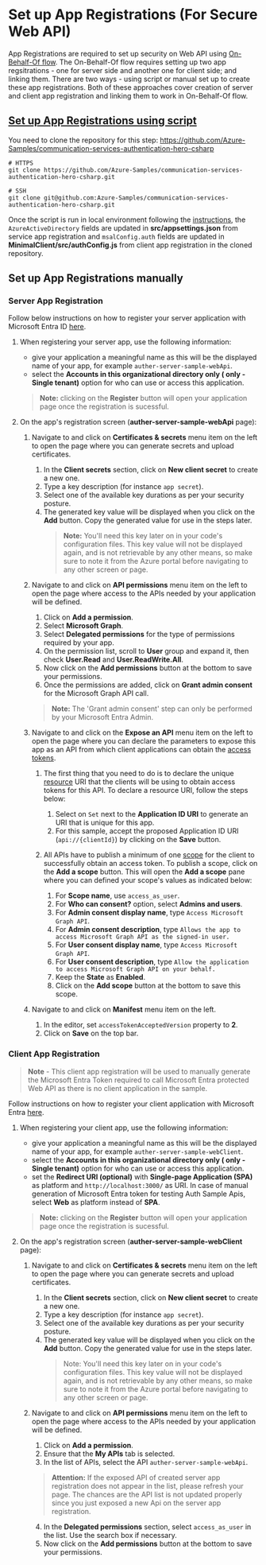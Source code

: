 # Set up App Registrations (For Secure Web API)

App Registrations are required to set up security on Web API using [On-Behalf-Of flow](https://docs.microsoft.com/azure/active-directory/develop/v2-oauth2-on-behalf-of-flow). The On-Behalf-Of flow requires setting up two app regsitrations - one for server side and another one for client side; and linking them. There are two ways - using script or manual set up to create these app registrations. Both of these approaches cover creation of server and client app registration and linking them to work in On-Behalf-Of flow. 

## [Set up App Registrations using script](../../AppCreationScripts/README.md)

You need to clone the repository for this step: https://github.com/Azure-Samples/communication-services-authentication-hero-csharp

```shell
# HTTPS
git clone https://github.com/Azure-Samples/communication-services-authentication-hero-csharp.git

# SSH
git clone git@github.com:Azure-Samples/communication-services-authentication-hero-csharp.git
```

Once the script is run in local environment following the [instructions](../../AppCreationScripts/README.md), the `AzureActiveDirectory` fields are updated in **src/appsettings.json** from service app registration and `msalConfig.auth` fields are updated in **MinimalClient/src/authConfig.js** from client app registration in the cloned repository.

## Set up App Registrations manually

### Server App Registration

Follow below instructions on how to register your server application with Microsoft Entra ID [here](https://docs.microsoft.com/azure/active-directory/develop/quickstart-register-app).

1. When registering your server app, use the following information:
   - give your application a meaningful name as this will be the displayed name of your app, for example `auther-server-sample-webApi`.
   - select the **Accounts in this organizational directory only (<Default Directory> only - Single tenant)** option for who can use or access this application.

   >**Note:** clicking on the **Register** button will open your application page once the registration is sucessful.

2. On the app's registration screen (**auther-server-sample-webApi** page):

   1. Navigate to and click on **Certificates & secrets** menu item on the left to open the page where you can generate secrets and upload certificates.

      1. In the **Client secrets** section, click on **New client secret** to create a new one.
      2. Type a key description (for instance `app secret`).
      3. Select one of the available key durations as per your security posture.
      4. The generated key value will be displayed when you click on the **Add** button. Copy the generated value for use in the steps later.
         >**Note:** You'll need this key later on in your code's configuration files. This key value will not be displayed again, and is not retrievable
         by any other means, so make sure to note it from the Azure portal before navigating to any other screen or page.

   2. Navigate to and click on **API permissions** menu item on the left to open the page where access to the APIs needed by your application will be defined.

      1. Click on **Add a permission**.
      2. Select **Microsoft Graph**.
      3. Select **Delegated permissions** for the type of permissions required by your app.
      4. On the permission list, scroll to **User** group and expand it, then check **User.Read** and **User.ReadWrite.All**.
      5. Now click on the **Add permissions** button at the bottom to save your permissions.
      6. Once the permissions are added, click on **Grant admin consent** for the Microsoft Graph API call.
      >**Note:** The 'Grant admin consent' step can only be performed by your Microsoft Entra Admin.

   3. Navigate to and click on the **Expose an API** menu item on the left to open the page where you can declare the parameters to expose this app as an API from which client applications can obtain the [access tokens](https://docs.microsoft.com/azure/active-directory/develop/access-tokens).

      1. The first thing that you need to do is to declare the unique [resource](https://docs.microsoft.com/azure/active-directory/develop/v2-oauth2-auth-code-flow#redirect-uri-setup-required-for-single-page-apps) URI that the clients will be using to obtain access tokens for this API. To declare a resource URI, follow the steps below:

         1. Select on `Set` next to the **Application ID URI** to generate an URI that is unique for this app.
         2. For this sample, accept the proposed Application ID URI (`api://{clientId}`) by clicking on the **Save** button.

      2. All APIs have to publish a minimum of one [scope](https://docs.microsoft.com/azure/active-directory/develop/v2-oauth2-auth-code-flow#request-an-authorization-code) for the client to successfully obtain an access token. To publish a scope, click on the **Add a scope** button. This will open the **Add a scope** pane where you can defined your scope's values as indicated below:

         1. For **Scope name**, use `access_as_user`.
         2. For **Who can consent?** option, select **Admins and users**.
         3. For **Admin consent display name**, type `Access Microsoft Graph API`.
         4. For **Admin consent description**, type `Allows the app to access Microsoft Graph API as the signed-in user.`
         5. For **User consent display name**, type `Access Microsoft Graph API`.
         6. For **User consent description**, type `Allow the application to access Microsoft Graph API on your behalf.`
         7. Keep the **State** as **Enabled**.
         8. Click on the **Add scope** button at the bottom to save this scope.

   4. Navigate to and click on **Manifest** menu item on the left.

      1. In the editor, set `accessTokenAcceptedVersion` property to **2**.
      2. Click on **Save** on the top bar.

### Client App Registration

>**Note** - This client app registration will be used to manually generate the Microsoft Entra Token required to call Microsoft Entra protected Web API as there is no client application in the sample.

Follow instructions on how to register your client application with Microsoft Entra [here](https://docs.microsoft.com/azure/active-directory/develop/quickstart-register-app).

1. When registering your client app, use the following information:

   - give your application a meaningful name as this will be the displayed name of your app, for example `auther-server-sample-webClient`.
   - select the **Accounts in this organizational directory only (<Default Directory> only - Single tenant)** option for who can use or access this application.
   - set the **Redirect URI (optional)** with **Single-page Application (SPA)** as platform and `http://localhost:3000/` as URI. In case of manual generation of Microsoft Entra token for testing Auth Sample Apis, select **Web** as platform instead of **SPA**.

   >**Note:** clicking on the **Register** button will open your application page once the registration is sucessful.

2. On the app's registration screen (**auther-server-sample-webClient** page):

   1. Navigate to and click on **Certificates & secrets** menu item on the left to open the page where you can generate secrets and upload certificates.

      1. In the **Client secrets** section, click on **New client secret** to create a new one.
      2. Type a key description (for instance `app secret`).
      3. Select one of the available key durations as per your security posture.
      4. The generated key value will be displayed when you click on the **Add** button. Copy the generated value for use in the steps later.
         > Note: You'll need this key later on in your code's configuration files. This key value will not be displayed again, and is not retrievable 
         by any other means, so make sure to note it from the Azure portal before navigating to any other screen or page.

   2. Navigate to and click on **API permissions** menu item on the left to open the page where access to the APIs needed by your application will be defined.

      1. Click on **Add a permission**.
      2. Ensure that the **My APIs** tab is selected.
      3. In the list of APIs, select the API `auther-server-sample-webApi`.
      >**Attention:** If the exposed API of created server app registration does not appear in the list, please refresh your page. The chances are the API list is not updated properly since you just exposed a new Api on the server app registration.
      4. In the **Delegated permissions** section, select `access_as_user` in the list. Use the search box if necessary.
      5. Now click on the **Add permissions** button at the bottom to save your permissions.
